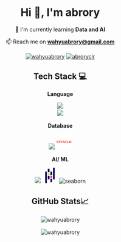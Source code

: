 <div align="center">

  # Hi 👋, I'm abrory

  🌱 I'm currently learning **Data and AI**

  📫 Reach me on **wahyuabrory@gmail.com**

  <p align="center">
    <a href="https://linkedin.com/in/wahyuabrory" target="blank"><img align="center"
        src="https://skillicons.dev/icons?i=linkedin" alt="wahyuabrory" height="40" width="40" /></a>
    <a href="https://instagram.com/abroryclr" target="blank"><img align="center"
        src="https://skillicons.dev/icons?i=instagram" alt="abroryclr" height="40" width="40" /></a>
  </p>

</div>

<div align="center">

  ## Tech Stack 💻

  <p style="font-weight: bold">Language</p>
  <img src="https://skillicons.dev/icons?i=html,css,javascript,java" />
  <br>
  <img src="https://skillicons.dev/icons?i=python,flutter,dart,bash" />
  </br>

  <p style="font-weight: bold">Database</p>
  <img src="https://skillicons.dev/icons?i=mysql,postgresql" /> <img
    src="https://raw.githubusercontent.com/devicons/devicon/master/icons/oracle/oracle-original.svg" width=40 height=40>

  <p style="font-weight: bold">AI/ ML</p>
  <img src="https://skillicons.dev/icons?i=tensorflow" /> <img
    src="https://raw.githubusercontent.com/devicons/devicon/2ae2a900d2f041da66e950e4d48052658d850630/icons/pandas/pandas-original.svg"
    alt="pandas" width="40" height="40" /> <img src="https://seaborn.pydata.org/_images/logo-mark-lightbg.svg"
    alt="seaborn" width="40" height="40" />


  ## GitHub Stats📈

  <p><img align="center"
      src="https://github-readme-stats.vercel.app/api/top-langs?username=wahyuabrory&show_icons=true&theme=synthwave&title_color=7f53c1&locale=en&layout=compact"
      alt="wahyuabrory" /></p>

  <p><img align="center" src="https://github-readme-streak-stats.herokuapp.com/?user=wahyuabrory&theme=dark"
      alt="wahyuabrory" /></p>
</div>
